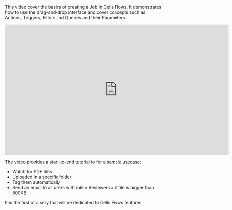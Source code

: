 This video cover the basics of creating a Job in Cells Flows. It demonstrates how to use the drag-and-drop interface and cover concepts such as Actions, Triggers, Filters and Queries and their Parameters.

<iframe width="720" height="420" src="https://www.youtube.com/embed/YPk7je4eRko" frameborder="0" allow="accelerometer; autoplay; clipboard-write; encrypted-media; gyroscope; picture-in-picture" allowfullscreen></iframe>

The video provides a start-to-end tutorial to for a sample usecase: 

 - Watch for PDF files
 - Uploaded in a specific folder
 - Tag them automatically
 - Send an email to all users with role « Reviewers » if file is bigger than 500KB

It is the first of a sery that will be dedicated to Cells Flows features.